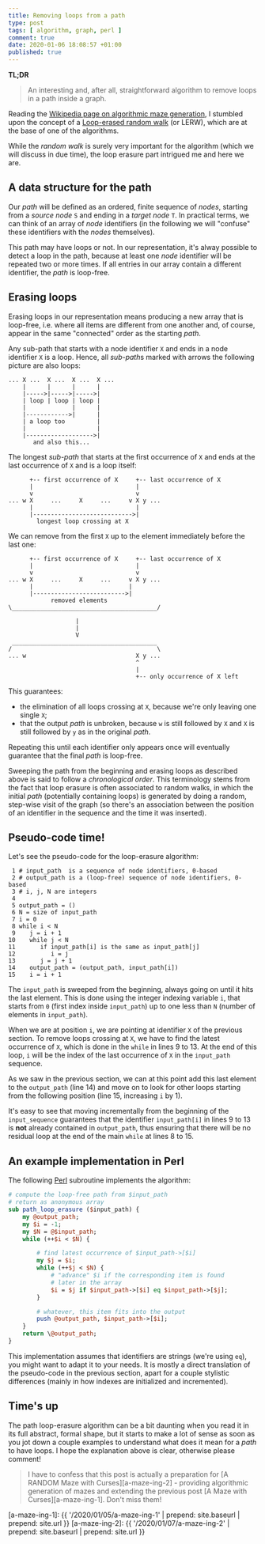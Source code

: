 ```yaml
---
title: Removing loops from a path
type: post
tags: [ algorithm, graph, perl ]
comment: true
date: 2020-01-06 18:08:57 +01:00
published: true
---
```


**TL;DR**

> An interesting and, after all, straightforward algorithm to remove loops
> in a path inside a graph.

Reading the [Wikipedia page on algorithmic maze
generation][wikipedia-maze], I stumbled upon the concept of a [Loop-erased
random walk][wikipedia-lerw] (or LERW), which are at the base of one of
the algorithms.

While the *random walk* is surely very important for the algorithm (which
we will discuss in due time), the loop erasure part intrigued me and here
we are.

## A data structure for the path

Our *path* will be defined as an ordered, finite sequence of *nodes*,
starting from a *source node* `S` and ending in a *target node* `T`.
In practical terms, we can think of an array of *node* identifiers (in
the following we will "confuse" these identifiers with the *nodes*
themselves).

This path may have loops or not. In our representation, it's alway
possible to detect a loop in the path, because at least one *node*
identifier will be repeated two or more times. If all entries in our array
contain a different identifier, the *path* is loop-free.

## Erasing loops

Erasing loops in our representation means producing a new array that is
loop-free, i.e. where all items are different from one another and, of
course, appear in the same "connected" order as the starting *path*.

Any sub-path that starts with a node identifier `X` and ends in a node
identifier `X` is a loop. Hence, all *sub-path*s marked with arrows the
following picture are also loops:

```
... X ...  X ...  X ...  X ...     
    |      |      |      |
    |----->|----->|----->|
    | loop | loop | loop |
    |             |      |
    |------------>|      |
    | a loop too         |
    |                    |
    |------------------->|
       and also this...
```

The longest *sub-path* that starts at the first occurrence of `X` and ends
at the last occurrence of `X` and is a loop itself:

```
      +-- first occurrence of X     +-- last occurrence of X
      |                             |
      v                             v
... w X     ...     X     ...     v X y ...     
      |                             |
      |---------------------------->|
        longest loop crossing at X
```

We can remove from the first `X` up to the element immediately before the
last one:

```
      +-- first occurrence of X     +-- last occurrence of X
      |                             |
      v                             v
... w X     ...     X     ...     v X y ...     
      |                           |
      |-------------------------->|
            removed elements
\_________________________________________/

                   |
                   |
                   V
 _________________________________________
/                                         \
... w                               X y ...
                                    ^
                                    |
                                    +-- only occurrence of X left
```

This guarantees:

- the elimination of all loops crossing at `X`, because we're only leaving
  one single `X`;
- that the output *path* is unbroken, because `w` is still followed by `X`
  and `X` is still followed by `y` as in the original *path*.

Repeating this until each identifier only appears once will eventually
guarantee that the final *path* is loop-free.

Sweeping the path from the beginning and erasing loops as described above is
said to follow a *chronological order*. This terminology stems from the fact
that loop erasure is often associated to random walks, in which the initial
*path* (potentially containing loops) is generated by doing a random,
step-wise visit of the graph (so there's an association between the position
of an identifier in the sequence and the time it was inserted).

## Pseudo-code time!

Let's see the pseudo-code for the loop-erasure algorithm:

```
 1 # input_path  is a sequence of node identifiers, 0-based
 2 # output_path is a (loop-free) sequence of node identifiers, 0-based
 3 # i, j, N are integers
 4
 5 output_path = ()
 6 N = size of input_path
 7 i = 0
 8 while i < N
 9    j = i + 1
10    while j < N
11       if input_path[i] is the same as input_path[j]
12          i = j
13       j = j + 1
14    output_path = (output_path, input_path[i])
15    i = i + 1
```

The `input_path` is sweeped from the beginning, always going on until it
hits the last element. This is done using the integer indexing variable `i`,
that starts from `0` (first index inside `input_path`) up to one less than
`N` (number of elements in `input_path`).

When we are at position `i`, we are pointing at identifier `X` of the
previous section. To remove loops crossing at `X`, we have to find the
latest occurrence of `X`, which is done in the `while` in lines 9 to 13.  At
the end of this loop, `i` will be the index of the last occurrence of `X` in
the `input_path` sequence.

As we saw in the previous section, we can at this point add this last
element to the `output_path` (line 14) and move on to look for other loops
starting from the following position (line 15, increasing `i` by 1).

It's easy to see that moving incrementally from the beginning of the
`input_sequence` guarantees that the identifier `input_path[i]` in lines 9
to 13 is **not** already contained in `output_path`, thus ensuring that
there will be no residual loop at the end of the main `while` at lines 8 to
15.

## An example implementation in Perl

The following [Perl][] subroutine implements the algorithm:

```perl
# compute the loop-free path from $input_path
# return as anonymous array
sub path_loop_erasure ($input_path) {
    my @output_path;
    my $i = -1;
    my $N = @$input_path;
    while (++$i < $N) {

        # find latest occurrence of $input_path->[$i]
        my $j = $i;
        while (++$j < $N) {
            # "advance" $i if the corresponding item is found
            # later in the array
            $i = $j if $input_path->[$i] eq $input_path->[$j];
        }

        # whatever, this item fits into the output
        push @output_path, $input_path->[$i];
    }
    return \@output_path;
}
```

This implementation assumes that identifiers are strings (we're using `eq`),
you might want to adapt it to your needs. It is mostly a direct translation
of the pseudo-code in the previous section, apart for a couple stylistic
differences (mainly in how indexes are initialized and incremented).

## Time's up

The path loop-erasure algorithm can be a bit daunting when you read it in
its full abstract, formal shape, but it starts to make a lot of sense as
soon as you jot down a couple examples to understand what does it mean for a
*path* to have loops. I hope the explanation above is clear, otherwise
please comment!

> I have to confess that this post is actually a preparation for [A RANDOM
> Maze with Curses][a-maze-ing-2] - providing algorithmic generation of
> mazes and extending the previous post [A Maze with Curses][a-maze-ing-1].
> Don't miss them!


[wikipedia-maze]: https://en.wikipedia.org/wiki/Maze_generation_algorithm
[wikipedia-lerw]: https://en.wikipedia.org/wiki/Loop-erased_random_walk
[Perl]: https://www.perl.org/
[a-maze-ing-1]: {{ '/2020/01/05/a-maze-ing-1' | prepend: site.baseurl | prepend: site.url }}
[a-maze-ing-2]: {{ '/2020/01/07/a-maze-ing-2' | prepend: site.baseurl | prepend: site.url }}
